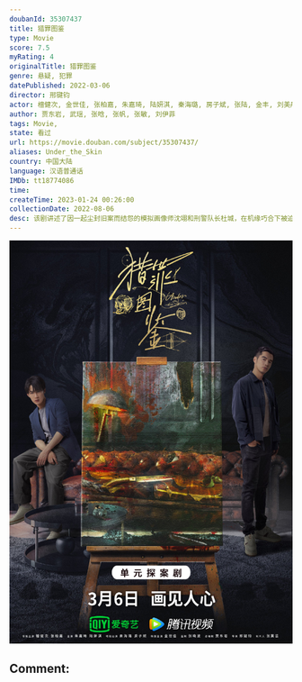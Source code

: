 ```yaml
---
doubanId: 35307437
title: 猎罪图鉴
type: Movie
score: 7.5
myRating: 4
originalTitle: 猎罪图鉴
genre: 悬疑, 犯罪
datePublished: 2022-03-06
director: 邢键钧
actor: 檀健次, 金世佳, 张柏嘉, 朱嘉琦, 陆妍淇, 秦海璐, 房子斌, 张陆, 金丰, 刘美彤, 武笑羽, 张籽沐, 冯兵, 柳明明, 米咪, 蔡珩, 马吟吟, 林乐炫, 屠芷莹, 徐敏, 李雅男, 陈碧舸, 马波, 田原, 王骁, 朱刚日尧, 于明加, 章涛, 傅淼, 王晴, 蒋龙, 林晓凡, 孙立韬, 芦宏, 安亚, 许歌, 张圣岳, 曾柯琅, 冷海铭, 李斌, 徐海为, 于恒, 陈诗敏, 晨阳, 徐艺瑄, 孙乐天, 王小伟, 葛兆美, 王屿, 孙梦佳, 孙延笙, 墨阳, 黄毅, 张芯宁, 孙斌, 曹苏苏, 徐崴罗, 王雅婷, 王雅琴, 彭亚辉, 戴明, 孟凡珏, 李楠, 姜蓉, 李宏磊, 张思佳, 毕瀚文, 韩姝妹, 潘彦妃, 吴海波, 闫京黎, 阮样华, 廖宝升, 郑涵瑞, 周了钶, 杨毅春, 李睿竑, 魏博, 尹腾喆, 刘文杰, 赖建萍, 廖成霖, 钟林煜, 张磊, 张成名, 苏文文, 赵紫卉, 程小刚, 王箫淇, 李洪潇, 贾巍, 姚鹏程, 俞庆, 贺文潇, 许恒华
author: 贾东岩, 武瑶, 张晗, 张帆, 张敏, 刘伊菲
tags: Movie, 
state: 看过
url: https://movie.douban.com/subject/35307437/
aliases: Under_the_Skin
country: 中国大陆
language: 汉语普通话
IMDb: tt18774086
time: 
createTime: 2023-01-24 00:26:00
collectionDate: 2022-08-06
desc: 该剧讲述了因一起尘封旧案而结怨的模拟画像师沈翊和刑警队长杜城，在机缘巧合下被迫搭档，两人联手侦破多起离奇疑案，共同追踪谜底真相的故事。
---
```


![image](assets/p2869516270.jpg)

Comment: 
---

